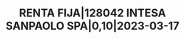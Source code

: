---
layout: asset
title: RENTA FIJA|128042 INTESA SANPAOLO SPA|0,10|2023-03-17
isin: IT0005163602
---